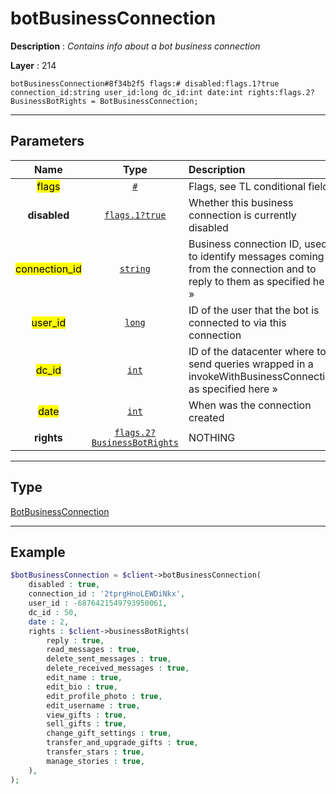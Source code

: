 # botBusinessConnection

**Description** : *Contains info about a bot business connection*

**Layer** : 214

```tl
botBusinessConnection#8f34b2f5 flags:# disabled:flags.1?true connection_id:string user_id:long dc_id:int date:int rights:flags.2?BusinessBotRights = BotBusinessConnection;
```

---

## Parameters

| Name | Type | Description |
| :---: | :---: | :--- |
| <mark>flags</mark> | [`#`](type/#) | Flags, see TL conditional fields |
| **disabled** | [`flags.1?true`](type/true) | Whether this business connection is currently disabled |
| <mark>connection_id</mark> | [`string`](type/string) | Business connection ID, used to identify messages coming from the connection and to reply to them as specified here » |
| <mark>user_id</mark> | [`long`](type/long) | ID of the user that the bot is connected to via this connection |
| <mark>dc_id</mark> | [`int`](type/int) | ID of the datacenter where to send queries wrapped in a invokeWithBusinessConnection as specified here » |
| <mark>date</mark> | [`int`](type/int) | When was the connection created |
| **rights** | [`flags.2?BusinessBotRights`](type/BusinessBotRights) | NOTHING |

---

## Type

[BotBusinessConnection](type/BotBusinessConnection)

---

## Example

```php
$botBusinessConnection = $client->botBusinessConnection(
	disabled : true,
	connection_id : '2tprgHnoLEWDiNkx',
	user_id : -6876421549793950061,
	dc_id : 50,
	date : 2,
	rights : $client->businessBotRights(
		reply : true,
		read_messages : true,
		delete_sent_messages : true,
		delete_received_messages : true,
		edit_name : true,
		edit_bio : true,
		edit_profile_photo : true,
		edit_username : true,
		view_gifts : true,
		sell_gifts : true,
		change_gift_settings : true,
		transfer_and_upgrade_gifts : true,
		transfer_stars : true,
		manage_stories : true,
	),
);
```
